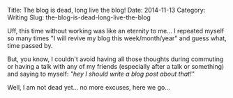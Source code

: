 Title: The blog is dead, long live the blog!
Date: 2014-11-13
Category: Writing
Slug: the-blog-is-dead-long-live-the-blog

Uff, this time without working was like an eternity to me... I repeated myself so many times "I will revive my blog this week/month/year" and guess what, time passed by.

But, you know, I couldn't avoid having all those thoughts during commuting or having a talk with any of my friends (especially after a talk or something) and saying to myself:  _"hey I should write a blog post about that!"_

Well, I am not dead yet... no more excuses, here we go...

